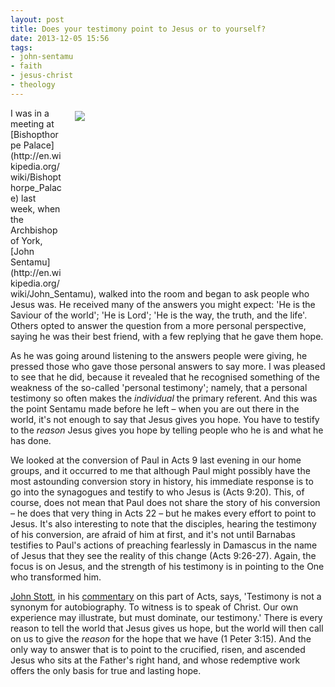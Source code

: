 ```yaml
---
layout: post
title: Does your testimony point to Jesus or to yourself?
date: 2013-12-05 15:56
tags:
- john-sentamu
- faith
- jesus-christ
- theology
---
```

<div style="float: right; margin: 5px 1px 0px 20px; width: 400px; height: 276px;"><img src="https://dl.dropboxusercontent.com/u/3897986/Jake%20Blog%20Images/john%20sentamu.jpg"></div>
I was in a meeting at [Bishopthorpe Palace](http://en.wikipedia.org/wiki/Bishopthorpe_Palace) last week, when the Archbishop of York, [John Sentamu](http://en.wikipedia.org/wiki/John_Sentamu), walked into the room and began to ask people who Jesus was. He received many of the answers you might expect: 'He is the Saviour of the world'; 'He is Lord'; 'He is the way, the truth, and the life'. Others opted to answer the question from a more personal perspective, saying he was their best friend, with a few replying that he gave them hope.

As he was going around listening to the answers people were giving, he pressed those who gave those personal answers to say more. I was pleased to see that he did, because it revealed that he recognised something of the weakness of the so-called 'personal testimony'; namely, that a personal testimony so often makes the *individual* the primary referent. And this was the point Sentamu made before he left – when you are out there in the world, it's not enough to say that Jesus gives you hope. You have to testify to the *reason* Jesus gives you hope by telling people who he is and what he has done.

We looked at the conversion of Paul in Acts 9 last evening in our home groups, and it occurred to me that although Paul might possibly have the most astounding conversion story in history, his immediate response is to go into the synagogues and testify to who Jesus is (Acts 9:20). This, of course, does not mean that Paul does not share the story of his conversion – he does that very thing in Acts 22 – but he makes every effort to point to Jesus. It's also interesting to note that the disciples, hearing the testimony of his conversion, are afraid of him at first, and it's not until Barnabas testifies to Paul's actions of preaching fearlessly in Damascus in the name of Jesus that they see the reality of this change (Acts 9:26-27). Again, the focus is on Jesus, and the strength of his testimony is in pointing to the One who transformed him.

[John Stott](http://en.wikipedia.org/wiki/John_Stott), in his [commentary](http://www.amazon.co.uk/gp/product/0851109624/ref=as_li_qf_sp_asin_il_tl?ie=UTF8&camp=1634&creative=6738&creativeASIN=0851109624&linkCode=as2&tag=jakebeldercom-21) on this part of Acts, says, 'Testimony is not a synonym for autobiography. To witness is to speak of Christ. Our own experience may illustrate, but must dominate, our testimony.' There is every reason to tell the world that Jesus gives us hope, but the world will then call on us to give the *reason* for the hope that we have (1 Peter 3:15). And the only way to answer that is to point to the crucified, risen, and ascended Jesus who sits at the Father's right hand, and whose redemptive work offers the only basis for true and lasting hope.
